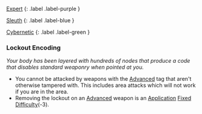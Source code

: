 
[Expert](Game/Expert-List)
{: .label .label-purple }

[Sleuth](Game/Sleuth)
{: .label .label-blue }

[Cybernetic](Game/Cybernetic-List)
{: .label .label-green }
### Lockout Encoding
*Your body has been layered with hundreds of nodes that produce a code that disables standard weaponry when pointed at you.*
* You cannot be attacked by weapons with the [Advanced](Game/Core/Weapon-Traits#Advanced) tag that aren't otherwise tampered with. This includes area attacks which will not work if you are in the area.
* Removing the lockout on an [Advanced](Game/Core/Weapon-Traits#Advanced) weapon is an [Application](Game/Core/Intelligence#Application) [Fixed Difficulty](Game/Core/Skills#Fixed%20Difficulty)(-3).

